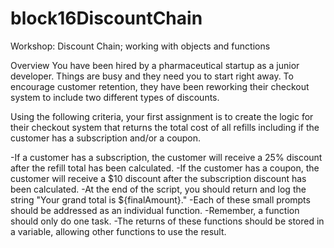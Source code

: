 # block16DiscountChain

Workshop: Discount Chain; working with objects and functions

Overview
You have been hired by a pharmaceutical startup as a junior developer. Things are busy and they need you to start right away. To encourage customer retention, they have been reworking their checkout system to include two different types of discounts.

Using the following criteria, your first assignment is to create the logic for their checkout system that returns the total cost of all refills including if the customer has a subscription and/or a coupon.

-If a customer has a subscription, the customer will receive a 25% discount after the refill total has been calculated.
-If the customer has a coupon, the customer will receive a $10 discount after the subscription discount has been calculated.
-At the end of the script, you should return and log the string "Your grand total is ${finalAmount}."
-Each of these small prompts should be addressed as an individual function.
-Remember, a function should only do one task.
-The returns of these functions should be stored in a variable, allowing other functions to use the result.
